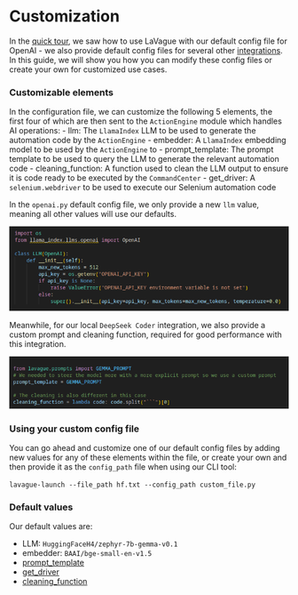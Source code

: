 # Customization

In the [quick tour](./quick-tour.ipynb), we saw how to use LaVague with our default config file for OpenAI - we also provide default config files for several other [integrations](../integrations/azure-openai.ipynb). In this guide, we will show you how you can modify these config files or create your own for customized use cases.

### Customizable elements

In the configuration file, we can customize the following 5 elements, the first four of which are then sent to the `ActionEngine` module which handles AI operations:
    - llm: The `LlamaIndex` LLM to be used to generate the automation code by the `ActionEngine`
    - embedder: A `LlamaIndex` embedding model to be used by the `ActionEngine` to 
    - prompt_template: The prompt template to be used to query the LLM to generate the relevant automation code
    - cleaning_function: A function used to clean the LLM output to ensure it is code ready to be executed by the `CommandCenter`
    - get_driver: A `selenium.webdriver` to be used to execute our Selenium automation code

In the `openai.py` default config file, we only provide a new `llm` value, meaning all other values will use our defaults.

![default-openai](../../assets/openai-default.png)

Meanwhile, for our local `DeepSeek Coder` integration, we also provide a custom prompt and cleaning function, required for good performance with this integration.

![default-local](../../assets/local-default.png)

### Using your custom config file

You can go ahead and customize one of our default config files by adding new values for any of these elements within the file, or create your own and then provide it as the `config_path` file when using our CLI tool:

`lavague-launch --file_path hf.txt --config_path custom_file.py`

### Default values

Our default values are:
- LLM: `HuggingFaceH4/zephyr-7b-gemma-v0.1`
- embedder: `BAAI/bge-small-en-v1.5`
- [prompt_template](https://github.com/lavague-ai/LaVague/blob/main/src/lavague/prompts.py)
- [get_driver](https://github.com/lavague-ai/LaVague/blob/cb66a8de9e1210c95ef34df35254ce6875aa69eb/src/lavague/defaults.py#L29)
- [cleaning_function](https://github.com/lavague-ai/LaVague/blob/cb66a8de9e1210c95ef34df35254ce6875aa69eb/src/lavague/action_engine.py#L15)
